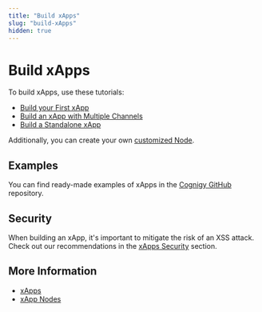 ```yaml
---
title: "Build xApps"
slug: "build-xApps"
hidden: true
---
```


# Build xApps

To build xApps, use these tutorials:

- [Build your First xApp](first-xApp.md)
- [Build an xApp with Multiple Channels](xApp-with-multi-channels.md)
- [Build a Standalone xApp](standalone-xApp.md)

Additionally, you can create your own [customized Node](custom-xApp-node.md).

## Examples

You can find ready-made examples of xApps in the [Cognigy GitHub](https://github.com/Cognigy/xApps/tree/main) repository.

## Security

When building an xApp, it's important to mitigate the risk of an XSS attack. Check out our recommendations in the [xApps Security](../security/secure-xApp-from-xss.md) section.

## More Information

- [xApps](overview.md)
- [xApp Nodes](../../flow-nodes/xApp/overview.md)